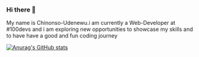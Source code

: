 ### Hi there 👋
 My name is Chinonso-Udenewu.i am currently a Web-Developer at #100devs and i am exploring new opportunities to showcase my skills and to have have a good and fun         coding journey 
 
[![Anurag's GitHub stats](https://github-readme-stats.vercel.app/api?username=udenewu)](https://github.com/anuraghazra/github-readme-stats)
